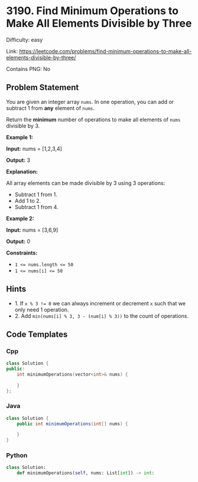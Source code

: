 # 3190. Find Minimum Operations to Make All Elements Divisible by Three

Difficulty: easy

Link: https://leetcode.com/problems/find-minimum-operations-to-make-all-elements-divisible-by-three/

Contains PNG: No

## Problem Statement

You are given an integer array `nums`. In one operation, you can add or subtract 1 from **any** element of `nums`.

Return the **minimum** number of operations to make all elements of `nums` divisible by 3\.

**Example 1:**

**Input:** nums \= \[1,2,3,4]

**Output:** 3

**Explanation:**

All array elements can be made divisible by 3 using 3 operations:

* Subtract 1 from 1\.
* Add 1 to 2\.
* Subtract 1 from 4\.

**Example 2:**

**Input:** nums \= \[3,6,9]

**Output:** 0

**Constraints:**

* `1 <= nums.length <= 50`
* `1 <= nums[i] <= 50`

## Hints

- 1\. If `x % 3 != 0` we can always increment or decrement `x` such that we only need 1 operation.
- 2\. Add `min(nums[i] % 3, 3 - (num[i] % 3))` to the count of operations.

## Code Templates

### Cpp
```cpp
class Solution {
public:
    int minimumOperations(vector<int>& nums) {
        
    }
};
```

### Java
```java
class Solution {
    public int minimumOperations(int[] nums) {
        
    }
}
```

### Python
```python
class Solution:
    def minimumOperations(self, nums: List[int]) -> int:
        
```

